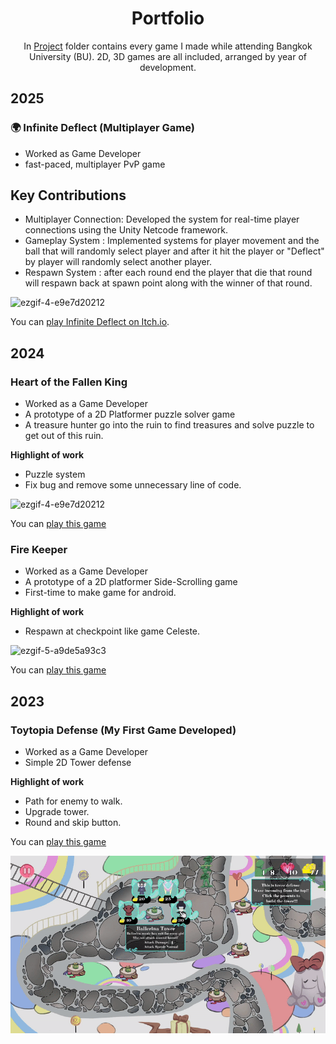 <div align="center">
  <h1>Portfolio</h1>
</div>
<div align="center">
  
In [Project](https://github.com/pbzpooh123/Chayanon_Yimyam_Port/tree/main/Project) folder contains every game I made while attending Bangkok University (BU). 2D, 3D games are all included, arranged by year of development.
</div>

## 2025

### 🌍 Infinite Deflect (Multiplayer Game)
* Worked as Game Developer
* fast-paced, multiplayer PvP game

## Key Contributions  
- Multiplayer Connection: Developed the system for real-time player connections using the Unity Netcode framework.  
- Gameplay System : Implemented systems for player movement and the ball that will randomly select player and after it hit the player or "Deflect" by player will randomly select another player.
- Respawn System : after each round end the player that die that round will respawn back at spawn point along with the winner of that round.

![ezgif-4-e9e7d20212](https://github.com/pbzpooh123/Chayanon_Yimyam_Port/blob/main/Assest/2025-05-0822-03-23-ezgif.com-video-to-gif-converter.gif)

You can [play Infinite Deflect on Itch.io](https://pbzpooh123.itch.io/infinite-deflect).

## 2024

### Heart of the Fallen King

* Worked as a Game Developer
* A prototype of a 2D Platformer puzzle solver game
* A treasure hunter go into the ruin to find treasures and solve puzzle to get out of this ruin.

**Highlight of work**
- Puzzle system
- Fix bug and remove some unnecessary line of code.


![ezgif-4-e9e7d20212](https://github.com/pbzpooh123/Chayanon_Yimyam_Port/blob/main/Assest/2025-05-0822-03-23-ezgif.com-video-to-gif-converter.gif)

You can [play this game](https://pbzpooh123.itch.io/heartofthefallenking) 


### Fire Keeper 

* Worked as a Game Developer
* A prototype of a 2D platformer Side-Scrolling game
* First-time to make game for android.

**Highlight of work**
- Respawn at checkpoint like game Celeste.

![ezgif-5-a9de5a93c3](https://github.com/pbzpooh123/Chayanon_Yimyam_Port/blob/main/Assest/2025-05-0822-54-51-ezgif.com-video-to-gif-converter.gif)

You can [play this game](https://pbzpooh123.itch.io/grassland-adventures) 



## 2023

### Toytopia Defense (My First Game Developed)

* Worked as a Game Developer
* Simple 2D Tower defense 

**Highlight of work**
- Path for enemy to walk.
- Upgrade tower.
- Round and skip button.

You can [play this game](https://everlasting8.itch.io/toytopia-defense) 

![ezgif-5-cc3a34df93](https://github.com/pbzpooh123/Chayanon_Yimyam_Port/blob/main/Assest/ezgif.com-video-to-gif-converter.gif)

